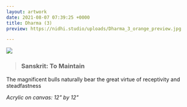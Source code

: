 ```yaml
---
layout: artwork
date: 2021-08-07 07:39:25 +0000
title: Dharma (3)
preview: https://nidhi.studio/uploads/Dharma_3_orange_preview.jpg

---
```

![](https://nidhi.studio/uploads/Dharma_3_orange_wm.jpg)

> ### Sanskrit: To Maintain

The magnificent bulls naturally bear the great virtue of receptivity and steadfastness

_Acrylic on canvas: 12" by 12"_

